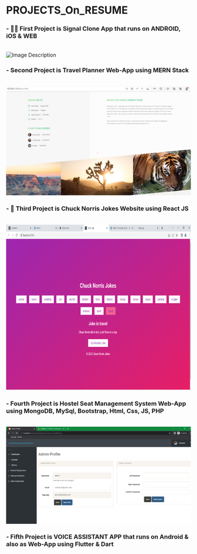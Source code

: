 # PROJECTS_On_RESUME

### - 💚📱 First Project is Signal Clone App that runs on ANDROID, iOS & WEB
<br>
<img src="https://github.com/Kgotta-contribute/PROJECTS_On_RESUME/blob/main/signal-new-clone/Image_N_Rec/ANDROID_SDK_GIF.gif" alt="Image Description" width="350px" height="750px">
</br>

### - Second Project is Travel Planner Web-App using MERN Stack
<br>
<img src="https://github.com/Kgotta-contribute/PROJECTS_On_RESUME/blob/main/TravelPlannerApp/Images/Screenshot%20(59).png?raw=true" alt="Image Description" style="margin-right: 150px;">
</br>

### - 📱 Third Project is Chuck Norris Jokes Website using React JS
<br>
<img src="https://github.com/Kgotta-contribute/PROJECTS_On_RESUME/blob/main/JokeDeliveringWebsiteUsingREACT/Screenshot1.png?raw=true" alt="Image Description" width="750px" height="450px">
</br>

### - Fourth Project is Hostel Seat Management System Web-App using MongoDB, MySql, Bootstrap, Html, Css, JS, PHP
<br>
<img src="https://github.com/Kgotta-contribute/PROJECTS_On_RESUME/blob/main/HOSTELseatMANAGINGsystem/Images/Screenshot%20(1423).png?raw=true" style="margin-right: 150px;">
</br>

### - Fifth Project is VOICE ASSISTANT APP that runs on Android & also as Web-App using Flutter & Dart
<br>
<img src="" style="margin-right: 150px;">
</br>

